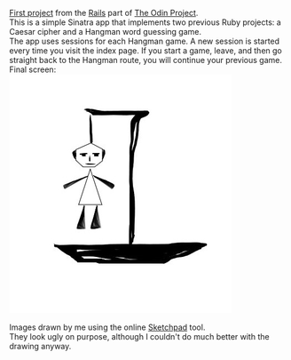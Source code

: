 [First project](https://www.theodinproject.com/courses/ruby-on-rails/lessons/sinatra-project?ref=lc-pb) from the [Rails](https://www.theodinproject.com/courses/ruby-on-rails) part of [The Odin Project](https://www.theodinproject.com/home).  
This is a simple Sinatra app that implements two previous Ruby projects: a Caesar cipher and a Hangman word guessing game.  
The app uses sessions for each Hangman game. A new session is started every time you visit the index page. If you start a game, leave, and then go straight back to the Hangman route, you will continue your previous game.  
Final screen:  
![Final Hangman image](public/images/0.jpeg)  

Images drawn by me using the online [Sketchpad](https://sketch.io/sketchpad/) tool.  
They look ugly on purpose, although I couldn't do much better with the drawing anyway.